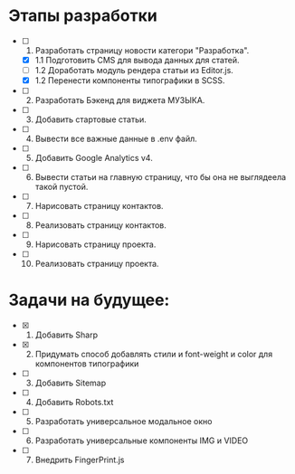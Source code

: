 # Этапы разработки

- [ ] 1. Разработать страницу новости категори "Разработка".
  - [x] 1.1 Подготовить CMS для вывода данных для статей.
  - [ ] 1.2 Доработать модуль рендера статьи из Editor.js.
  - [x] 1.2 Перенести компоненты типографики в SCSS.
- [ ] 2. Разработать Бэкенд для виджета МУЗЫКА.
- [ ] 3. Добавить стартовые статьи.
- [ ] 4. Вывести все важные данные в .env файл.
- [ ] 5. Добавить Google Analytics v4.
- [ ] 6. Вывести статьи на главную страницу, что бы она не выглядеела такой пустой.
- [ ] 7. Нарисовать страницу контактов.
- [ ] 8. Реализовать страницу контактов.
- [ ] 9. Нарисовать страницу проекта.
- [ ] 10. Реализовать страницу проекта.

# Задачи на будущее:
- [x] 1. Добавить Sharp

- [x] 2. Придумать способ добавлять стили и font-weight и color для компонентов типографики 

- [ ] 3. Добавить Sitemap

- [ ] 4. Добавить Robots.txt

- [ ] 5. Разработать универсальное модальное окно

- [ ] 6. Разработать универсальные компоненты IMG и VIDEO

- [ ] 7. Внедрить FingerPrint.js